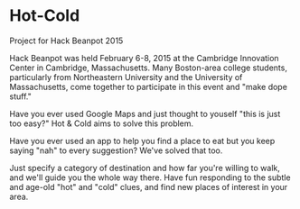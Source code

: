 # Hot-Cold
Project for Hack Beanpot 2015

Hack Beanpot was held February 6-8, 2015 at the Cambridge Innovation Center in Cambridge, Massachusetts. Many Boston-area college students, particularly from Northeastern University and the University of Massachusetts, come together to participate in this event and "make dope stuff."

Have you ever used Google Maps and just thought to youself "this is just too easy?" Hot & Cold aims to solve this problem.

Have you ever used an app to help you find a place to eat but you keep saying "nah" to every suggestion? We've solved that too.

Just specify a category of destination and how far you're willing to walk, and we'll guide you the whole way there. Have fun responding to the subtle and age-old "hot" and "cold" clues, and find new places of interest in your area.
